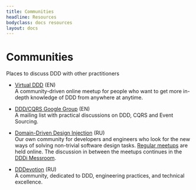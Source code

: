 ```yaml
---
title: Communities
headline: Resources
bodyclass: docs resources
layout: docs
---
```


# Communities

<p class="lead">Places to discuss DDD with other practitioners</p>

- [Virtual DDD](https://virtualddd.com/) <span class="lang">(EN)</span> <br>
A community-driven online meetup for people who want to get more in-depth knowledge of DDD 
from anywhere at anytime.

- [DDD/CQRS Google Group](https://groups.google.com/g/dddcqrs?pli=1) <span class="lang">(EN)</span> <br>
A mailing list with practical discussions on DDD, CQRS and Event Sourcing.

- [Domain-Driven Design Injection](https://dddi.dev/) <span class="lang">(RU)</span> <br>
Our own community for developers and engineers who look for the new ways of solving non-trivial software design tasks. 
[Regular meetups](https://dddi.dev/logbook) are held online. The discussion in between the meetups continues in the 
[DDDi Messroom](https://messroom.dddi.dev/).

- [DDDevotion](https://t.me/dddevotion) <span class="lang">(RU)</span> <br>
A community, dedicated to DDD, engineering practices, and technical excellence.

